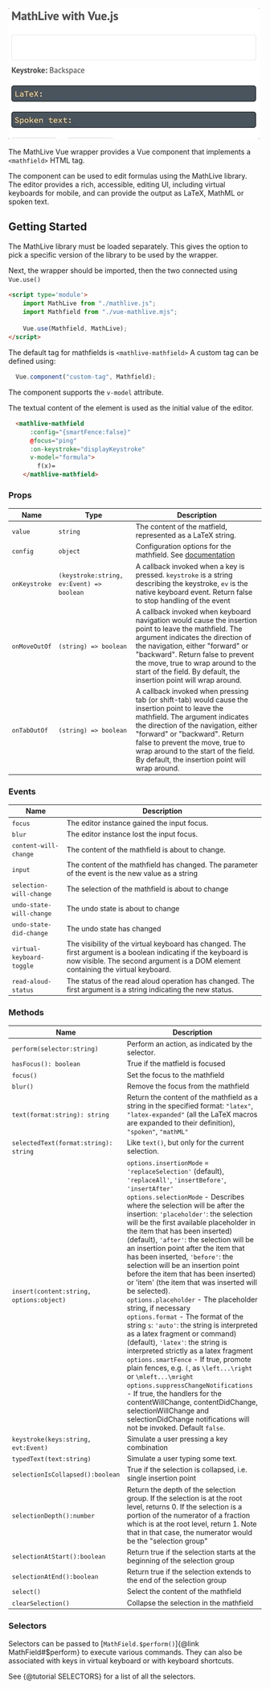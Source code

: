 ![Screencast](screencast.gif)

The MathLive Vue wrapper provides a Vue component that implements a `<mathfield>` HTML tag. 

The component can be used to edit formulas using the MathLive library. The editor provides a rich, accessible, editing UI, including virtual keyboards for mobile, and can provide the output as LaTeX, MathML or spoken text.

## Getting Started
The MathLive library must be loaded separately. This gives the option to pick a specific version of the library to be used by the wrapper.

Next, the wrapper should be imported, then the two connected using `Vue.use()`

```html
<script type='module'> 
    import MathLive from "./mathlive.js";
    import Mathfield from "./vue-mathlive.mjs";

    Vue.use(Mathfield, MathLive);
</script>
```

The default tag for mathfields is `<mathlive-mathfield>`
A custom tag can be defined using:
```javascript
  Vue.component("custom-tag", Mathfield);
```

The component supports the `v-model` attribute.

The textual content of the element is used as the initial value of the editor.
```html
  <mathlive-mathfield 
      :config="{smartFence:false}"
      @focus="ping"
      :on-keystroke="displayKeystroke"
      v-model="formula">
        f(x)=
    </mathlive-mathfield>
```


### Props

| Name                    | Type       | Description                                                                  |
| ----------------------- | ---------- | ---------------------------------------------------------------------------- |
| `value`                  | `string`   |  The content of the matfield, represented as a LaTeX string. |
| `config`                  | `object`   |  Configuration options for the mathfield. See [documentation](http://docs.mathlive.io/module-mathlive.html#makeMathField) |
| `onKeystroke` | `(keystroke:string, ev:Event) => boolean`|A callback invoked when a key is pressed. `keystroke` is a string describing the keystroke, `ev` is the native keyboard event. Return false to stop handling of the event|
| `onMoveOutOf` | `(string) => boolean` | A callback invoked when keyboard navigation would cause the insertion point to leave the mathfield. The argument indicates the direction of the navigation, either "forward" or "backward". Return false to prevent the move, true to wrap around to the start of the field. By default, the insertion point will wrap around.|
| `onTabOutOf` | `(string) => boolean` | A callback invoked when pressing tab (or shift-tab) would cause the insertion point to leave the mathfield. The argument indicates the direction of the navigation, either "forward" or "backward". Return false to prevent the move, true to wrap around to the start of the field. By default, the insertion point will wrap around.|




### Events

| Name                 | Description               |
| --------------------- | ------------------------- |
| `focus`               | The editor instance gained the input focus.|
| `blur`                | The editor instance lost the input focus.|
| `content-will-change` | The content of the mathfield is about to change.|
| `input`               | The content of the mathfield has changed. The parameter of the event is the new value as a string|
| `selection-will-change` | The selection of the mathfield is about to change|
| `undo-state-will-change` | The undo state is about to change|
| `undo-state-did-change`  | The undo state has changed|
| `virtual-keyboard-toggle`| The visibility of the virtual keyboard has changed. The first argument is a boolean indicating if the keyboard is now visible. The second argument is a DOM element containing the virtual keyboard.|
| `read-aloud-status`     | The status of the read aloud operation has changed. The first argument is a string indicating the new status. |

### Methods

| Name                 | Description               |
| --------------------- | ------------------------- |
| `perform(selector:string)`   |  Perform an action, as indicated by the selector.  |
| `hasFocus(): boolean`   |  True if the matfield is focused |
| `focus()`|  Set the focus to the mathfield |
| `blur()`|  Remove the focus from the mathfield |
| `text(format:string): string`   | Return the content of the mathfield as a string in the specified format: `"latex"`, `"latex-expanded"` (all the LaTeX macros are expanded to their definition), `"spoken"`, `"mathML"`   |
| `selectedText(format:string): string`   | Like `text()`, but only for the current selection.   |
| `insert(content:string, options:object)` | `options.insertionMode` = `'replaceSelection'` (default), `'replaceAll'`, `'insertBefore'`, `'insertAfter'`<br>`options.selectionMode` - Describes where the selection will be after the insertion: `'placeholder'`: the selection will be the first available placeholder in the item that has been inserted) (default), `'after'`: the selection will be an insertion point after the item that has been inserted, `'before'`: the selection will be an insertion point before the item that has been inserted) or 'item' (the item that was inserted will be selected). <br>`options.placeholder` - The placeholder string, if necessary <br>`options.format` - The format of the string `s`: `'auto'`: the string is interpreted as a latex fragment or command) (default), `'latex'`: the string is interpreted strictly as a latex fragment<br> `options.smartFence` - If true, promote plain fences, e.g. `(`, as `\left...\right` or `\mleft...\mright`<br> `options.suppressChangeNotifications` - If true, the handlers for the contentWillChange, contentDidChange, selectionWillChange and selectionDidChange notifications will not be invoked. Default `false`.|
| `keystroke(keys:string, evt:Event)` | Simulate a user pressing a key combination |
| `typedText(text:string)`| Simulate a user typing some text.|
| `selectionIsCollapsed():boolean`| True if the selection is collapsed, i.e. single insertion point|
| `selectionDepth():number`| Return the depth of the selection group. If the selection is at the root level, returns 0. If the selection is a portion of the numerator of a fraction which is at the root level, return 1. Note that in that case, the numerator would be the "selection group"|
| `selectionAtStart():boolean`| Return true if the selection starts at the beginning of the selection group |
| `selectionAtEnd():boolean`| Return true if the selection extends to the end of the selection group |
 | `select()`| Select the content of the mathfield |
 | `clearSelection()`| Collapse the selection in the mathfield |

### Selectors
Selectors can be passed to [`MathField.$perform()`]{@link MathField#$perform} 
to execute various commands. They can also be associated with keys in virtual 
keyboard or with keyboard shortcuts.

See {@tutorial SELECTORS} for a list of all the selectors.


